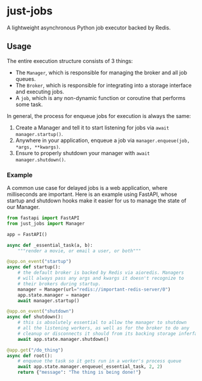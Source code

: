# just-jobs

A lightweight asynchronous Python job executor backed by Redis.

## Usage

The entire execution structure consists of 3 things:

- The `Manager`, which is responsible for managing the broker and all job queues.
- The `Broker`, which is responsible for integrating into a storage interface and executing jobs.
- A `job`, which is any non-dynamic function or coroutine that performs some task.

In general, the process for enqueue jobs for execution is always the same:

1. Create a Manager and tell it to start listening for jobs via `await manager.startup()`.
2. Anywhere in your application, enqueue a job via `manager.enqueue(job, *args, **kwargs)`.
3. Ensure to properly shutdown your manager with `await manager.shutdown()`.

### Example

A common use case for delayed jobs is a web application, where milliseconds are important. Here is an example using FastAPI, whose startup and shutdown hooks make it easier for us to manage the state of our Manager.

```py
from fastapi import FastAPI
from just_jobs import Manager

app = FastAPI()

async def _essential_task(a, b):
    """render a movie, or email a user, or both"""

@app.on_event("startup")
async def startup():
    # the default broker is backed by Redis via aioredis. Managers
    # will always pass any args and kwargs it doesn't recognize to
    # their brokers during startup.
    manager = Manager(url="redis://important-redis-server/0")
    app.state.manager = manager
    await manager.startup()

@app.on_event("shutdown")
async def shutdown():
    # this is absolutely essential to allow the manager to shutdown
    # all the listening workers, as well as for the broker to do any
    # cleanup or disconnects it should from its backing storage inferface.
    await app.state.manager.shutdown()

@app.get("/do_thing")
async def root():
    # enqueue the task so it gets run in a worker's process queue
    await app.state.manager.enqueue(_essential_task, 2, 2)
    return {"message": "The thing is being done!"}
```
